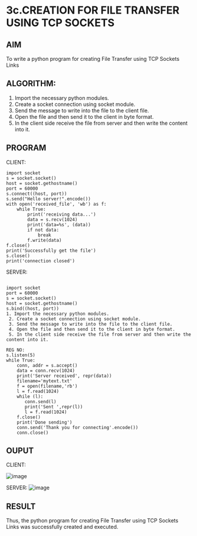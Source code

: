 # 3c.CREATION FOR FILE TRANSFER USING TCP SOCKETS
## AIM
To write a python program for creating File Transfer using TCP Sockets Links
## ALGORITHM:
1. Import the necessary python modules.
2. Create a socket connection using socket module.
3. Send the message to write into the file to the client file.
4. Open the file and then send it to the client in byte format.
5. In the client side receive the file from server and then write the content into it.
## PROGRAM
CLIENT:

```
import socket 
s = socket.socket() 
host = socket.gethostname() 
port = 60000 
s.connect((host, port)) 
s.send("Hello server!".encode()) 
with open('received_file', 'wb') as f: 
    while True: 
        print('receiving data...') 
        data = s.recv(1024) 
        print('data=%s', (data)) 
        if not data: 
            break 
        f.write(data) 
f.close() 
print('Successfully get the file') 
s.close() 
print('connection closed')
```
SERVER:

```
 
import socket                    
port = 60000                    
s = socket.socket()              
host = socket.gethostname()      
s.bind((host, port))             
1. Import the necessary python modules.
 2. Create a socket connection using socket module.
 3. Send the message to write into the file to the client file.
 4. Open the file and then send it to the client in byte format.
 5. In the client side receive the file from server and then write the content into it.
 
REG NO:  
s.listen(5)                      
while True: 
    conn, addr = s.accept()      
    data = conn.recv(1024) 
    print('Server received', repr(data)) 
    filename='mytext.txt' 
    f = open(filename,'rb') 
    l = f.read(1024) 
    while (l): 
       conn.send(l) 
       print('Sent ',repr(l)) 
       l = f.read(1024) 
    f.close() 
    print('Done sending') 
    conn.send('Thank you for connecting'.encode()) 
    conn.close()
```
## OUPUT
CLIENT:

![image](https://github.com/DHARANIDHARAN03K/3c.FILE_TRANSFER_USING_TCP_SOCKETS/assets/144870858/5cf114ac-a5e8-4e58-aa14-5e283d15f9f8)

SERVER:
![image](https://github.com/DHARANIDHARAN03K/3c.FILE_TRANSFER_USING_TCP_SOCKETS/assets/144870858/2198db96-f865-4acb-8aee-c685b6a63318)

## RESULT
Thus, the python program for creating File Transfer using TCP Sockets Links was 
successfully created and executed.
